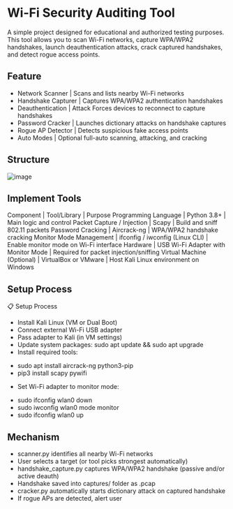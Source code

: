 # Wi-Fi Security Auditing Tool

A simple project designed for educational and authorized testing purposes. This tool allows you to scan Wi-Fi networks, capture WPA/WPA2 handshakes, launch deauthentication attacks, crack captured handshakes, and detect rogue access points.

## Feature
- Network Scanner	| Scans and lists nearby Wi-Fi networks
- Handshake Capturer	| Captures WPA/WPA2 authentication handshakes
- Deauthentication | Attack	Forces devices to reconnect to capture handshakes
- Password Cracker	| Launches dictionary attacks on handshake captures
- Rogue AP Detector	| Detects suspicious fake access points
- Auto Modes	| Optional full-auto scanning, attacking, and cracking

## Structure
![image](https://github.com/user-attachments/assets/b7c4ddfb-ecd2-45d3-8c44-0e750a8e71f0)

## Implement Tools
Component | Tool/Library | Purpose
Programming Language | Python 3.8+ | Main logic and control
Packet Capture / Injection | Scapy | Build and sniff 802.11 packets
Password Cracking | Aircrack-ng | WPA/WPA2 handshake cracking
Monitor Mode Management | ifconfig / iwconfig (Linux CLI) | Enable monitor mode on Wi-Fi interface
Hardware | USB Wi-Fi Adapter with Monitor Mode | Required for packet injection/sniffing
Virtual Machine (Optional) | VirtualBox or VMware | Host Kali Linux environment on Windows

## Setup Process
📋 Setup Process
- Install Kali Linux (VM or Dual Boot)
- Connect external Wi-Fi USB adapter
- Pass adapter to Kali (in VM settings)
- Update system packages: sudo apt update && sudo apt upgrade
- Install required tools:
+ sudo apt install aircrack-ng python3-pip
+ pip3 install scapy pywifi
- Set Wi-Fi adapter to monitor mode:
+ sudo ifconfig wlan0 down
+ sudo iwconfig wlan0 mode monitor
+ sudo ifconfig wlan0 up

## Mechanism
- scanner.py identifies all nearby Wi-Fi networks
- User selects a target (or tool picks strongest automatically)
- handshake_capture.py captures WPA/WPA2 handshake (passive and/or active deauth)
- Handshake saved into captures/ folder as .pcap
- cracker.py automatically starts dictionary attack on captured handshake
- If rogue APs are detected, alert user
